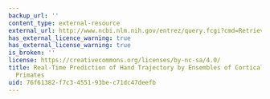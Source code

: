 ```yaml
---
backup_url: ''
content_type: external-resource
external_url: http://www.ncbi.nlm.nih.gov/entrez/query.fcgi?cmd=Retrieve&db=PubMed&dopt=Citation&list_uids=11099043
has_external_licence_warning: true
has_external_license_warning: true
is_broken: ''
license: https://creativecommons.org/licenses/by-nc-sa/4.0/
title: Real-Time Prediction of Hand Trajectory by Ensembles of Cortical Neurons in
  Primates
uid: 76f61382-f7c3-4551-93be-c71dc47deefb
---
```

